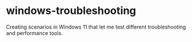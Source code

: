 # windows-troubleshooting
Creating scenarios in Windows 11 that let me test different troubleshooting and performance tools.
